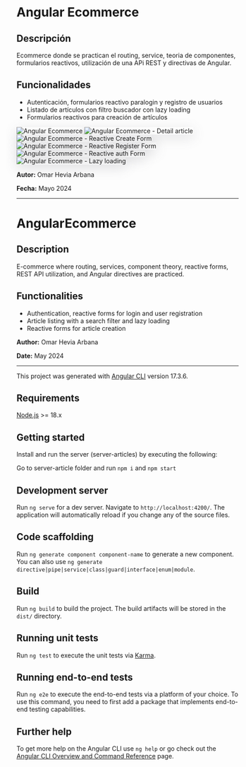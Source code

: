 # Angular Ecommerce



## Descripción

Ecommerce donde se practican el routing, service, teoria de componentes, formularios reactivos, utilización de una APi REST y directivas de Angular.

## Funcionalidades

- Autenticación, formularios reactivo paralogin y registro de usuarios
- Listado de artículos con filtro buscador con lazy loading
- Formularios reactivos para creación de artículos
  
<image style="box-shadow: rgba(100, 100, 111, 0.2) 0px 7px 29px 0px;" src="src/assets/miniatura_one.png" alt="Angular Ecommerce">

<image style="box-shadow: rgba(100, 100, 111, 0.2) 0px 7px 29px 0px;" src="src/assets/miniatura_two.png" alt="Angular Ecommerce - Detail article">

<image style="box-shadow: rgba(100, 100, 111, 0.2) 0px 7px 29px 0px;" src="src/assets/miniatura_three.png" alt="Angular Ecommerce - Reactive Create Form">

<image style="box-shadow: rgba(100, 100, 111, 0.2) 0px 7px 29px 0px;" src="src/assets/miniatura_four.png" alt="Angular Ecommerce - Reactive Register Form">

<image style="box-shadow: rgba(100, 100, 111, 0.2) 0px 7px 29px 0px;" src="src/assets/miniatura_five.png" alt="Angular Ecommerce - Reactive auth Form">

<image style="box-shadow: rgba(100, 100, 111, 0.2) 0px 7px 29px 0px;" src="src/assets/lazy_loading.png" alt="Angular Ecommerce - Lazy loading">


**Autor:** Omar Hevia Arbana

**Fecha:** Mayo 2024

---

# AngularEcommerce

## Description

E-commerce where routing, services, component theory, reactive forms, REST API utilization, and Angular directives are practiced.

## Functionalities

- Authentication, reactive forms for login and user registration
- Article listing with a search filter and lazy loading
- Reactive forms for article creation

**Author:** Omar Hevia Arbana

**Date:** May 2024

---


This project was generated with [Angular CLI](https://github.com/angular/angular-cli) version 17.3.6.

## Requirements

[Node.js](http://nodejs.org/) >= 18.x

## Getting started

Install and run the server (server-articles) by executing the following:

Go to server-article folder and run `npm i` and `npm start`

## Development server

Run `ng serve` for a dev server. Navigate to `http://localhost:4200/`. The application will automatically reload if you change any of the source files.

## Code scaffolding

Run `ng generate component component-name` to generate a new component. You can also use `ng generate directive|pipe|service|class|guard|interface|enum|module`.

## Build

Run `ng build` to build the project. The build artifacts will be stored in the `dist/` directory.

## Running unit tests

Run `ng test` to execute the unit tests via [Karma](https://karma-runner.github.io).

## Running end-to-end tests

Run `ng e2e` to execute the end-to-end tests via a platform of your choice. To use this command, you need to first add a package that implements end-to-end testing capabilities.

## Further help

To get more help on the Angular CLI use `ng help` or go check out the [Angular CLI Overview and Command Reference](https://angular.io/cli) page.

